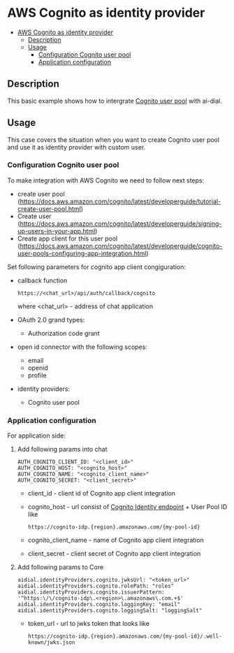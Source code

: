 # AWS Cognito as identity provider

- [AWS Cognito as identity provider](#aws-cognito-as-identity-provider)
  - [Description](#description)
  - [Usage](#usage)
    - [Configuration Cognito user pool](#configuration-cognito-user-pool)
    - [Application configuration](#application-configuration)

## Description

This basic example shows how to intergrate [Cognito user pool](https://docs.aws.amazon.com/cognito/latest/developerguide/cognito-user-identity-pools.html) with ai-dial.

## Usage

This case covers the situation when you want to create Cognito user pool and use it as identity provider with custom user.

### Configuration Cognito user pool
To make integration with AWS Cognito we need to follow next steps:
- create user pool (https://docs.aws.amazon.com/cognito/latest/developerguide/tutorial-create-user-pool.html)
- Create user (https://docs.aws.amazon.com/cognito/latest/developerguide/signing-up-users-in-your-app.html)
- Create app client for this user pool (https://docs.aws.amazon.com/cognito/latest/developerguide/cognito-user-pools-configuring-app-integration.html)

Set following parameters for cognito app client congiguration:
- callback function
  ```
  https://<chat_url>/api/auth/callback/cognito
  ```
  where <chat_url> - address of chat application
- OAuth 2.0 grand types:
    - Authorization code grant
  
- open id connector with the following scopes:
    - email
    - openid
    - profile
  
- identity providers:
    - Cognito user pool


### Application configuration
For application side:
1. Add following params into chat
    ```
    AUTH_COGNITO_CLIENT_ID: "<client_id>"
    AUTH_COGNITO_HOST: "<cognito_host>"
    AUTH_COGNITO_NAME: "<cognito_client_name>"
    AUTH_COGNITO_SECRET: "<client_secret>"
    ```

    - client_id - client id of Cognito app client integration
    - cognito_host - url consist of [Cognito Identity endpoint](https://docs.aws.amazon.com/general/latest/gr/cognito_identity.html) + User Pool ID like

      ```https://cognito-idp.{region}.amazonaws.com/{my-pool-id}```

    - cognito_client_name - name of Cognito app client integration
    - client_secret - client secret of Cognito app client integration
3. Add following params to Core
    ```
    aidial.identityProviders.cognito.jwksUrl: "<token_url>"
    aidial.identityProviders.cognito.rolePath: "roles"
    aidial.identityProviders.cognito.issuerPattern: '^https:\/\/cognito-idp\.<region>\.amazonaws\.com.+$'
    aidial.identityProviders.cognito.loggingKey: "email"
    aidial.identityProviders.cognito.loggingSalt: "loggingSalt"

    ```
    - token_url - url to jwks token that looks like

      ```https://cognito-idp.{region}.amazonaws.com/{my-pool-id}/.well-known/jwks.json```
